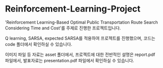 # Reinforcement-Learning-Project
'Reinforcement Learning-Based  Optimal Public Transportation Route Search Considering Time and Cost'를 주제로 진행한 프로젝트입니다.

Q learning, SARSA, expected SARSA를 적용하여 프로젝트를 진행했으며, 코드는 code 폴더에서 확인하실 수 있습니다.

이미지 파일 등 자료는 asset 폴더에서, 프로젝트에 대한 전반적인 설명은 report.pdf 파일에서, 발표자료는 presentation.pdf 파일에서 확인하실 수 있습니다.
